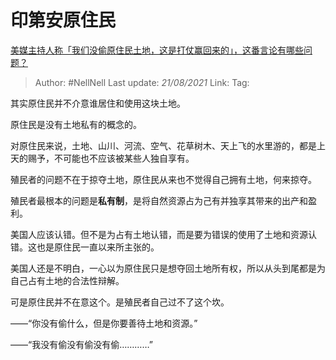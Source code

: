 # 印第安原住民
[美媒主持人称「我们没偷原住民土地，这是打仗赢回来的」，这番言论有哪些问题？](https://www.zhihu.com/question/471060396/answer/1989094373)

> Author: #NellNell 
> Last update: *21/08/2021* 
> Link:
> Tag: 

其实原住民并不介意谁居住和使用这块土地。

原住民是没有土地私有的概念的。

对原住民来说，土地、山川、河流、空气、花草树木、天上飞的水里游的，都是上天的赐予，不可能也不应该被某些人独自享有。

殖民者的问题不在于掠夺土地，原住民从来也不觉得自己拥有土地，何来掠夺。

殖民者最根本的问题是**私有制**，是将自然资源占为己有并独享其带来的出产和盈利。

美国人应该认错。但不是为占有土地认错，而是要为错误的使用了土地和资源认错。这也是原住民一直以来所主张的。

美国人还是不明白，一心以为原住民只是想夺回土地所有权，所以从头到尾都是为自己占有土地的合法性辩解。

可是原住民并不在意这个。是殖民者自己过不了这个坎。

——“你没有偷什么，但是你要善待土地和资源。”

——“我没有偷没有偷没有偷…………”

  
  


